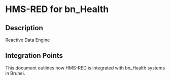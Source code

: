 # HMS-RED for bn_Health

## Description

Reactive Data Engine

## Integration Points

This document outlines how HMS-RED is integrated with bn_Health systems in Brunei.
